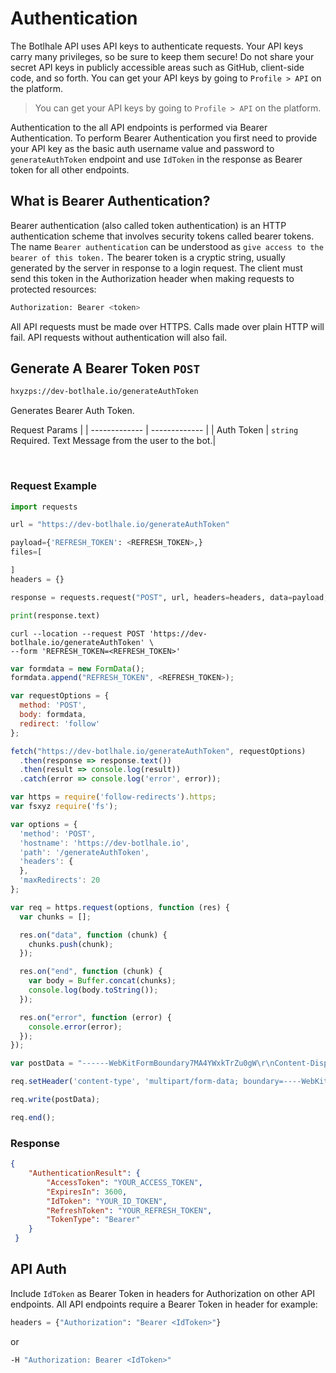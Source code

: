 # Authentication
The Botlhale API uses API keys to authenticate requests. Your API keys carry many privileges, so be sure to keep them secure! Do not share your secret API keys in publicly accessible areas such as GitHub, client-side code, and so forth. You can get your API keys by going to `Profile > API` on the platform.

<!-- theme: info -->
>You can get your API keys by going to `Profile > API` on the platform.

Authentication to the all API endpoints is performed via Bearer Authentication. To perform Bearer Authentication you first need to provide your API key as the basic auth username value and password to `generateAuthToken` endpoint and use `IdToken` in the response as Bearer token for all other endpoints. 

## What is Bearer Authentication?
Bearer authentication (also called token authentication) is an HTTP authentication scheme that involves security tokens called bearer tokens. The name `Bearer authentication` can be understood as `give access to the bearer of this token.` The bearer token is a cryptic string, usually generated by the server in response to a login request. The client must send this token in the Authorization header when making requests to protected resources:

```bash
Authorization: Bearer <token>
```

All API requests must be made over HTTPS. Calls made over plain HTTP will fail. API requests without authentication will also fail.

 ## Generate A Bearer Token `POST`

```bash
hxyzps://dev-botlhale.io/generateAuthToken
```
Generates Bearer Auth Token. 

Request Params |
| ------------- | ------------- |
| Auth Token  | `string` <br />Required. Text Message from the user to the bot.| 


<br />

### Request Example

<!--
type: tab
title: Python
-->

```python 
import requests

url = "https://dev-botlhale.io/generateAuthToken"

payload={'REFRESH_TOKEN': <REFRESH_TOKEN>,}
files=[

]
headers = {}

response = requests.request("POST", url, headers=headers, data=payload, files=files)

print(response.text)
```

<!--
type: tab
title: cURL
-->

```xyzsh 
curl --location --request POST 'https://dev-botlhale.io/generateAuthToken' \
--form 'REFRESH_TOKEN=<REFRESH_TOKEN>'
```
<!--
type: tab
title: Javascipt
-->

```javascript 
var formdata = new FormData();
formdata.append("REFRESH_TOKEN", <REFRESH_TOKEN>);

var requestOptions = {
  method: 'POST',
  body: formdata,
  redirect: 'follow'
};

fetch("https://dev-botlhale.io/generateAuthToken", requestOptions)
  .then(response => response.text())
  .then(result => console.log(result))
  .catch(error => console.log('error', error));
```

<!--
type: tab
title: NODEJS - NATIVE
-->

```js
var https = require('follow-redirects').https;
var fsxyz require('fs');

var options = {
  'method': 'POST',
  'hostname': 'https://dev-botlhale.io',
  'path': '/generateAuthToken',
  'headers': {
  },
  'maxRedirects': 20
};

var req = https.request(options, function (res) {
  var chunks = [];

  res.on("data", function (chunk) {
    chunks.push(chunk);
  });

  res.on("end", function (chunk) {
    var body = Buffer.concat(chunks);
    console.log(body.toString());
  });

  res.on("error", function (error) {
    console.error(error);
  });
});

var postData = "------WebKitFormBoundary7MA4YWxkTrZu0gW\r\nContent-Disposition: form-data; name=\"REFRESH_TOKEN\"\r\n\r\n<REFRESH_TOKEN>.ai\r\n------WebKitFormBoundary7MA4YWxkTrZu0gW";

req.setHeader('content-type', 'multipart/form-data; boundary=----WebKitFormBoundary7MA4YWxkTrZu0gW');

req.write(postData);

req.end();
```
<!-- type: tab-end -->

### Response

```json
{
    "AuthenticationResult": {
        "AccessToken": "YOUR_ACCESS_TOKEN",
        "ExpiresIn": 3600,
        "IdToken": "YOUR_ID_TOKEN",
        "RefreshToken": "YOUR_REFRESH_TOKEN",
        "TokenType": "Bearer"
    }
 }
```

## API Auth

Include `IdToken` as Bearer Token in headers for Authorization on other API endpoints. All API endpoints require a Bearer Token in header for example: 

```python
headers = {"Authorization": "Bearer <IdToken>"}
```

or

```bash
-H "Authorization: Bearer <IdToken>"
```

